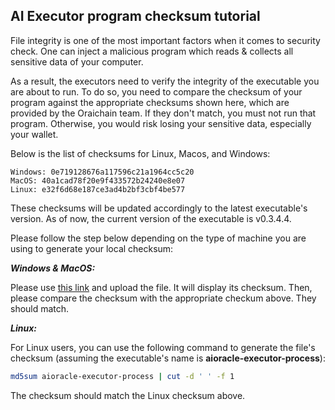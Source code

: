 ## AI Executor program checksum tutorial

File integrity is one of the most important factors when it comes to security check. One can inject a malicious program which reads & collects all sensitive data of your computer.

As a result, the executors need to verify the integrity of the executable you are about to run. To do so, you need to compare the checksum of your program against the appropriate checksums shown here, which are provided by the Oraichain team. If they don't match, you must not run that program. Otherwise, you would risk losing your sensitive data, especially your wallet.

Below is the list of checksums for Linux, Macos, and Windows:

```
Windows: 0e719128676a117596c21a1964cc5c20
MacOS: 40a1cad78f20e9f433572b24240e8e07
Linux: e32f6d68e187ce3ad4b2bf3cbf4be577
```

These checksums will be updated accordingly to the latest executable's version. As of now, the current version of the executable is v0.3.4.4.

Please follow the step below depending on the type of machine you are using to generate your local checksum:

***Windows & MacOS:***

Please use [this link](http://emn178.github.io/online-tools/md5_checksum.html) and upload the file. It will display its checksum. Then, please compare the checksum with the appropriate checkum above. They should match.

***Linux:***

For Linux users, you can use the following command to generate the file's checksum (assuming the executable's name is **aioracle-executor-process**):

```bash
md5sum aioracle-executor-process | cut -d ' ' -f 1
```

The checksum should match the Linux checksum above.